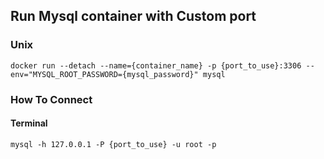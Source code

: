 ## Run Mysql container with Custom port
### Unix
```docker run --detach --name={container_name} -p {port_to_use}:3306 --env="MYSQL_ROOT_PASSWORD={mysql_password}" mysql```

### How To Connect
#### Terminal
```mysql -h 127.0.0.1 -P {port_to_use} -u root -p```

